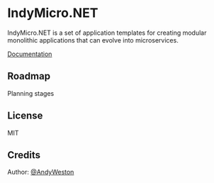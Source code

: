 # IndyMicro.NET
IndyMicro.NET is a set of application templates for creating modular monolithic applications that can evolve into microservices. 

 [Documentation](docs/index.md)

## Roadmap
Planning stages

## License

MIT


## Credits

Author: [@AndyWeston](https://github.com/westonsoftware)

